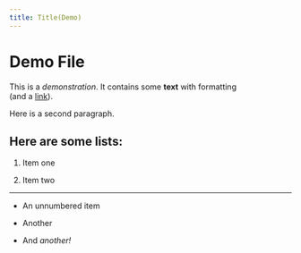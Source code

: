 ```yaml
---
title: Title(Demo)
---
```


# Demo File

This is a *demonstration*. It contains some            **text** with formatting  
            (and a [link](https://www.google.com/)).        

Here is a second paragraph.

## Here are some lists:

1. Item one

1. Item two

---

- An unnumbered item

- Another

- And *another!*

